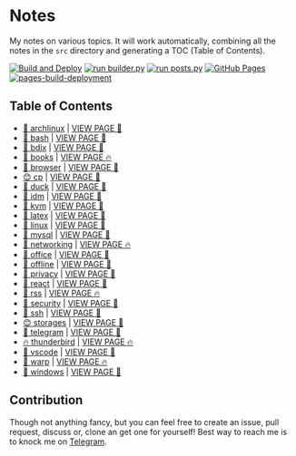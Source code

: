 # Notes

My notes on various topics. It will work automatically, combining all the notes in the `src` directory and generating a TOC (Table of Contents).

[![Build and Deploy](https://github.com/SharafatKarim/notes/actions/workflows/action.yml/badge.svg)](https://github.com/SharafatKarim/notes/actions/workflows/action.yml)
[![run builder.py](https://github.com/SharafatKarim/notes/actions/workflows/action.yml/badge.svg)](https://github.com/SharafatKarim/notes/actions/workflows/action.yml)
[![run posts.py](https://github.com/SharafatKarim/notes/actions/workflows/posts.yml/badge.svg)](https://github.com/SharafatKarim/notes/actions/workflows/posts.yml)
[![GitHub Pages](https://github.com/SharafatKarim/notes/actions/workflows/gh-pages.yml/badge.svg)](https://github.com/SharafatKarim/notes/actions/workflows/gh-pages.yml)
[![pages-build-deployment](https://github.com/SharafatKarim/notes/actions/workflows/pages/pages-build-deployment/badge.svg)](https://github.com/SharafatKarim/notes/actions/workflows/pages/pages-build-deployment)


## Table of Contents

- [🌟 archlinux](src/archlinux.md) | <a href='https://sharafat.is-a.dev/notes/archlinux' target='_blank'>VIEW PAGE 🌈</a>
- [🍕 bash](src/bash.md) | <a href='https://sharafat.is-a.dev/notes/bash' target='_blank'>VIEW PAGE 🎸</a>
- [🚀 bdix](src/bdix.md) | <a href='https://sharafat.is-a.dev/notes/bdix' target='_blank'>VIEW PAGE 🌈</a>
- [🚀 books](src/books.md) | <a href='https://sharafat.is-a.dev/notes/books' target='_blank'>VIEW PAGE 🔥</a>
- [🚀 browser](src/browser.md) | <a href='https://sharafat.is-a.dev/notes/browser' target='_blank'>VIEW PAGE 🌟</a>
- [😊 cp](src/cp.md) | <a href='https://sharafat.is-a.dev/notes/cp' target='_blank'>VIEW PAGE 👾</a>
- [🚀 duck](src/duck.md) | <a href='https://sharafat.is-a.dev/notes/duck' target='_blank'>VIEW PAGE 🎸</a>
- [👾 idm](src/idm.md) | <a href='https://sharafat.is-a.dev/notes/idm' target='_blank'>VIEW PAGE 🤖</a>
- [🎸 kvm](src/kvm.md) | <a href='https://sharafat.is-a.dev/notes/kvm' target='_blank'>VIEW PAGE 🤖</a>
- [🎉 latex](src/latex.md) | <a href='https://sharafat.is-a.dev/notes/latex' target='_blank'>VIEW PAGE 🚀</a>
- [🤖 linux](src/linux.md) | <a href='https://sharafat.is-a.dev/notes/linux' target='_blank'>VIEW PAGE 🤖</a>
- [🎸 mysql](src/mysql.md) | <a href='https://sharafat.is-a.dev/notes/mysql' target='_blank'>VIEW PAGE 🌟</a>
- [🌟 networking](src/networking.md) | <a href='https://sharafat.is-a.dev/notes/networking' target='_blank'>VIEW PAGE 🔥</a>
- [🌈 office](src/office.md) | <a href='https://sharafat.is-a.dev/notes/office' target='_blank'>VIEW PAGE 🚀</a>
- [🌟 offline](src/offline.md) | <a href='https://sharafat.is-a.dev/notes/offline' target='_blank'>VIEW PAGE 🎸</a>
- [🚀 privacy](src/privacy.md) | <a href='https://sharafat.is-a.dev/notes/privacy' target='_blank'>VIEW PAGE 🤖</a>
- [🚀 react](src/react.md) | <a href='https://sharafat.is-a.dev/notes/react' target='_blank'>VIEW PAGE 🌈</a>
- [🎉 rss](src/rss.md) | <a href='https://sharafat.is-a.dev/notes/rss' target='_blank'>VIEW PAGE 🔥</a>
- [🎸 security](src/security.md) | <a href='https://sharafat.is-a.dev/notes/security' target='_blank'>VIEW PAGE 🌟</a>
- [🎉 ssh](src/ssh.md) | <a href='https://sharafat.is-a.dev/notes/ssh' target='_blank'>VIEW PAGE 🎸</a>
- [😊 storages](src/storages.md) | <a href='https://sharafat.is-a.dev/notes/storages' target='_blank'>VIEW PAGE 🌟</a>
- [🌈 telegram](src/telegram.md) | <a href='https://sharafat.is-a.dev/notes/telegram' target='_blank'>VIEW PAGE 🌟</a>
- [🔥 thunderbird](src/thunderbird.md) | <a href='https://sharafat.is-a.dev/notes/thunderbird' target='_blank'>VIEW PAGE 🔥</a>
- [🌈 vscode](src/vscode.md) | <a href='https://sharafat.is-a.dev/notes/vscode' target='_blank'>VIEW PAGE 🍕</a>
- [🌟 warp](src/warp.md) | <a href='https://sharafat.is-a.dev/notes/warp' target='_blank'>VIEW PAGE 🔥</a>
- [🤖 windows](src/windows.md) | <a href='https://sharafat.is-a.dev/notes/windows' target='_blank'>VIEW PAGE 🎸</a>

## Contribution

Though not anything fancy, but you can feel free to create an issue, pull request, discuss or, clone an get one for yourself!
Best way to reach me is to knock me on [Telegram](https://t.me/SharafatKarim).

